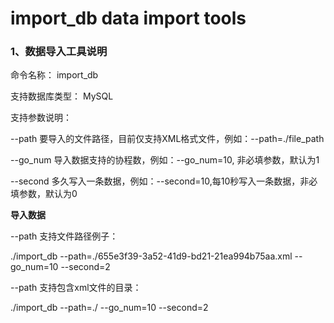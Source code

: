 # import_db data import tools

### 1、数据导入工具说明

命令名称：		import_db

支持数据库类型： MySQL

支持参数说明：

--path         要导入的文件路径，目前仅支持XML格式文件，例如：--path=./file_path

--go_num  导入数据支持的协程数，例如：--go_num=10,  非必填参数，默认为1

--second    多久写入一条数据，例如：--second=10,每10秒写入一条数据，非必填参数，默认为0

**导入数据**

--path 支持文件路径例子：

./import_db --path=./655e3f39-3a52-41d9-bd21-21ea994b75aa.xml --go_num=10 --second=2

--path 支持包含xml文件的目录：

./import_db --path=./  --go_num=10 --second=2
